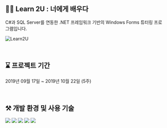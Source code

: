 ## 👩‍🏫 Learn 2U : 너에게 배우다
C#과 SQL Server를 연동한 .NET 프레임워크 기반의 Windows Forms 튜터링 프로그램입니다.

![Learn2U](https://github.com/hyed0ni/Learn2U/assets/110330040/b31329ca-6399-4633-969b-8acc89812bf5)

<br>

## ⌛ 프로젝트 기간
2019년 09월 17일 ~ 2019년 10월 22일 (5주)

<br>

## ⚒️ 개발 환경 및 사용 기술
<p>
  <img src="https://img.shields.io/badge/C Sharp-239120?style=flat-square&logo=CSharp&logoColor=white">
  <img src="https://img.shields.io/badge/.NET-512BD4?style=flat-square&logo=.NET&logoColor=white">
  <img src="https://img.shields.io/badge/Microsoft SQL Server-CC2927?style=flat-square&logo=MicrosoftSQLServer&logoColor=white">
  <img src="https://img.shields.io/badge/Apache Tomcat-F8DC75?style=flat-square&logo=ApacheTomcat&logoColor=black">
  <img src="https://img.shields.io/badge/Visual Studio-5C2D91?style=flat-square&logo=VisualStudio&logoColor=white">
</p>
